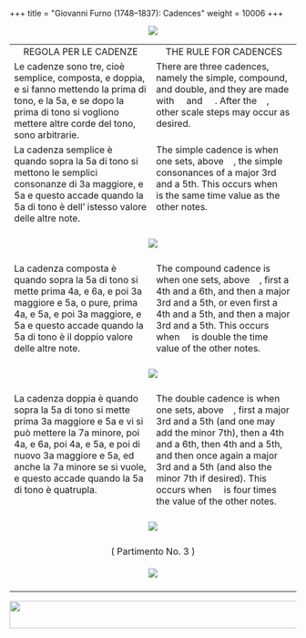 +++
title = "Giovanni Furno (1748–1837): Cadences"
weight = 10006
+++

<body>
<p align="center"><img src="../PrevIndexNextTop.jpg" border="0" usemap="#Map"></p>
<map name="Map">
  <area shape="rect" coords="28,0,122,22" href="regoleP4.htm">
  <area shape="rect" coords="437,0,532,22" href="index.htm">
  <area shape="rect" coords="830,0,920,22" href="regoleP6.htm">
</map>
<table width="850" align="center" cellpadding="5" cellspacing="5">
  <colgroup>
  <col width="425">
  <col width="425">
  </colgroup>
  <tbody><tr>
    <td valign="top" align="center">REGOLA PER LE CADENZE</td>
    <td valign="top" align="center">THE RULE FOR CADENCES</td>
  </tr><tr>
    <td valign="top">Le cadenze sono tre, cioè semplice, composta, e doppia, e si fanno mettendo la prima di tono, e la 5a, e se dopo la prima di tono si vogliono mettere altre corde del tono, sono arbitrarie.</td>
    <td valign="top">There are three cadences, namely the simple, compound, and double, and they are made with <span class="style4"><img src="images/BassOne.gif" width="13" height="13"></span> and&nbsp; <span class="style4"><img src="images/BassFive.gif" width="13" height="13"></span>. After the <span class="style4"><img src="images/BassOne.gif" width="13" height="13"></span>, other scale steps may occur as desired.</td>
  </tr><tr>
    <td valign="top">La cadenza semplice è quando sopra la 5a di tono si mettono le semplici consonanze di 3a maggiore, e 5a e questo accade quando la 5a di tono è dell’ istesso valore delle altre note.</td>
    <td valign="top">The simple cadence is when one sets, above <span class="style4"><img src="images/BassFive.gif" width="13" height="13"></span>, the simple consonances of a major 3rd and a 5th. This occurs when <span class="style4"><img src="images/BassFive.gif" width="13" height="13"></span> is the same time value as the other notes.</td>
  </tr><tr>
    <td colspan="2" align="center"><br>
      <img src="images/CadSemplice.jpg"><br>
      <br></td>
  </tr><tr>
    <td valign="top"><span class="style3">La cadenza composta è quando sopra la 5a di tono si mette prima 4a, e 6a, e poi 3a maggiore e 5a, o pure, prima 4a, e 5a, e poi 3a maggiore, e 5a e questo accade quando la 5a di tono è il doppio valore delle altre note.</span></td>
    <td valign="top"><span class="style3">The compound cadence is when one sets, above <span class="style4"><img src="images/BassFive.gif" width="13" height="13"></span>, first a 4th and a 6th, and then a major 3rd and a 5th, or even first a 4th and a 5th, and then a major 3rd and a 5th. This occurs when <span class="style4"><img src="images/BassFive.gif" width="13" height="13"></span> is double the time value of the other notes.</span></td>
  </tr><tr>
    <td colspan="2" align="center"><br>
      <img src="images/CadComposta.jpg"><br>
      <br></td>
  </tr><tr>
    <td valign="top"><span class="style3">La cadenza doppia è quando sopra la 5a di tono si mette prima 3a maggiore e 5a e vi si può mettere la 7a minore, poi 4a, e 6a, poi 4a, e 5a, e poi di nuovo 3a maggiore e 5a, ed anche la 7a minore se si vuole, e questo accade quando la 5a di tono è quatrupla. </span></td>
    <td valign="top"><span class="style3">The double cadence is when one sets, above <span class="style4"><img src="images/BassFive.gif" width="13" height="13"></span>, first a major 3rd and a 5th (and one may add the minor 7th), then a 4th and a 6th, then 4th and a 5th, and then once again a major 3rd and a 5th (and also the minor 7th if desired). This occurs when <span class="style4"><img src="images/BassFive.gif" width="13" height="13"></span> is four times the value of the other notes.</span></td>
  </tr><tr>
    <td colspan="2" align="center"><br>
      <img src="images/CadDoppia.jpg"><br>
      <br></td>
  </tr><tr>
    <td colspan="2" align="center">( Partimento No. 3 )<br>
      <br>
      <img src="images/PartiP8.jpg"><br>
      <br></td>
</tr></tbody></table>
<p align="center"><img src="../PrevIndexNextBot.jpg" width="962" height="48" border="0" usemap="#Map3"></p>
<map name="Map3">
  <area shape="rect" coords="29,25,123,47" href="regoleP4.htm">
  <area shape="rect" coords="435,25,530,47" href="index.htm">
  <area shape="rect" coords="831,25,921,47" href="regoleP6.htm">
</map>


</body>
